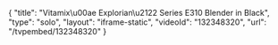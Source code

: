 {
    "title": "Vitamix\u00ae Explorian\u2122 Series E310 Blender in Black",
    "type": "solo",
    "layout": "iframe-static",
    "videoId": "132348320",
    "url": "\/tvpembed\/132348320"
}